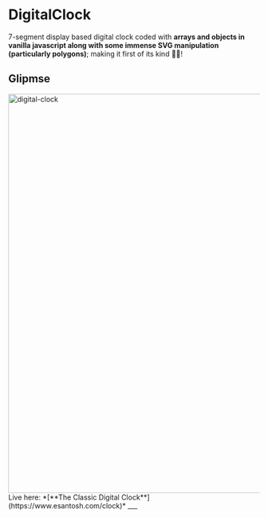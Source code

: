 # DigitalClock
7-segment display based digital clock coded with **arrays and objects in vanilla javascript along with some immense SVG manipulation (particularly polygons)**; making it first of its kind ✌🏾!<br/>

## Glipmse
<img align="left" alt="digital-clock" width="800px" src="https://j9rqlg.dm.files.1drv.com/y4m1Qe_-acU9ZayBB5eVtdqjVg_OFmX2y4YR0VWUMG3jsefWzs3B51i9-WTxhwvwIEkOxjMyrpBlNYmS4y4fqZ9fGY0nc2lNYp1t8E5ATjAxsg8afNfxJUG2DgpzSjFsNDhOFxL5b_pXytwV7HDxbOas83j-PrZhGHk-FoFNgmvKH9ZiYam3sidvrU0YCCr0Y1tAcQKJbk_JhyI1GEBy6ceMg" />
Live here: *[**The Classic Digital Clock**](https://www.esantosh.com/clock)*
___

